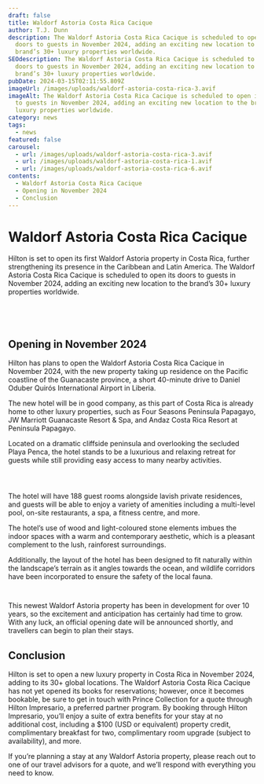 ```yaml
---
draft: false
title: Waldorf Astoria Costa Rica Cacique
author: T.J. Dunn
description: The Waldorf Astoria Costa Rica Cacique is scheduled to open its
  doors to guests in November 2024, adding an exciting new location to the
  brand’s 30+ luxury properties worldwide.
SEOdescription: The Waldorf Astoria Costa Rica Cacique is scheduled to open its
  doors to guests in November 2024, adding an exciting new location to the
  brand’s 30+ luxury properties worldwide.
pubDate: 2024-03-15T02:11:55.809Z
imageUrl: /images/uploads/waldorf-astoria-costa-rica-3.avif
imageAlt: The Waldorf Astoria Costa Rica Cacique is scheduled to open its doors
  to guests in November 2024, adding an exciting new location to the brand’s 30+
  luxury properties worldwide.
category: news
tags:
  - news
featured: false
carousel:
  - url: /images/uploads/waldorf-astoria-costa-rica-3.avif
  - url: /images/uploads/waldorf-astoria-costa-rica-1.avif
  - url: /images/uploads/waldorf-astoria-costa-rica-6.avif
contents:
  - Waldorf Astoria Costa Rica Cacique
  - Opening in November 2024
  - Conclusion
---
```

# Waldorf Astoria Costa Rica Cacique

Hilton is set to open its first Waldorf Astoria property in Costa Rica, further strengthening its presence in the Caribbean and Latin America. The Waldorf Astoria Costa Rica Cacique is scheduled to open its doors to guests in November 2024, adding an exciting new location to the brand’s 30+ luxury properties worldwide.

<div class="grid-3">
  <figure>
        <img class="grid-image" src="/images/uploads/waldorf-astoria-costa-rica-1.avif" alt="" />
    </figure>
    <figure>
        <img class="grid-image" src="/images/uploads/waldorf-astoria-costa-rica-5.avif" alt="" />
    </figure>
    <figure>
        <img class="grid-image" src="/images/uploads/waldorf-astoria-costa-rica-3.avif" alt="" />
    </figure>
</div>

![]()

## Opening in November 2024

Hilton has plans to open the Waldorf Astoria Costa Rica Cacique in November 2024, with the new property taking up residence on the Pacific coastline of the Guanacaste province, a short 40-minute drive to Daniel Oduber Quirós International Airport in Liberia.

The new hotel will be in good company, as this part of Costa Rica is already home to other luxury properties, such as Four Seasons Peninsula Papagayo, JW Marriott Guanacaste Resort & Spa, and Andaz Costa Rica Resort at Peninsula Papagayo.

Located on a dramatic cliffside peninsula and overlooking the secluded Playa Penca, the hotel stands to be a luxurious and relaxing retreat for guests while still providing easy access to many nearby activities.

<div class="grid-3">
  <figure>
        <img class="grid-image" src="/images/uploads/waldorf-astoria-costa-rica-8.avif" alt="" />
    </figure>
    <figure>
        <img class="grid-image" src="/images/uploads/waldorf-astoria-costa-rica-6.avif" alt="" />
    </figure>
    <figure>
        <img class="grid-image" src="/images/uploads/waldorf-astoria-costa-rica-7.avif" alt="" />
    </figure>
</div>

The hotel will have 188 guest rooms alongside lavish private residences, and guests will be able to enjoy a variety of amenities including a multi-level pool, on-site restaurants, a spa, a fitness centre, and more.

The hotel’s use of wood and light-coloured stone elements imbues the indoor spaces with a warm and contemporary aesthetic, which is a pleasant complement to the lush, rainforest surroundings.

Additionally, the layout of the hotel has been designed to fit naturally within the landscape’s terrain as it angles towards the ocean, and wildlife corridors have been incorporated to ensure the safety of the local fauna.

<div class="grid-2">
  <figure>
        <img class="grid-image" src="/images/uploads/waldorf-astoria-costa-rica-4.avif" alt="" />
    </figure>
    <figure>
        <img class="grid-image" src="/images/uploads/waldorf-astoria-costa-rica-2.avif" alt="" />
    </figure>
</div>

This newest Waldorf Astoria property has been in development for over 10 years, so the excitement and anticipation has certainly had time to grow. With any luck, an official opening date will be announced shortly, and travellers can begin to plan their stays.

## Conclusion

Hilton is set to open a new luxury property in Costa Rica in November 2024, adding to its 30+ global locations. The Waldorf Astoria Costa Rica Cacique has not yet opened its books for reservations; however, once it becomes bookable, be sure to get in touch with Prince Collection for a quote through Hilton Impresario, a preferred partner program. By booking through Hilton Impresario, you’ll enjoy a suite of extra benefits for your stay at no additional cost, including a $100 (USD or equivalent) property credit, complimentary breakfast for two, complimentary room upgrade (subject to availability), and more.

If you’re planning a stay at any Waldorf Astoria property, please reach out to one of our travel advisors for a quote, and we’ll respond with everything you need to know.
